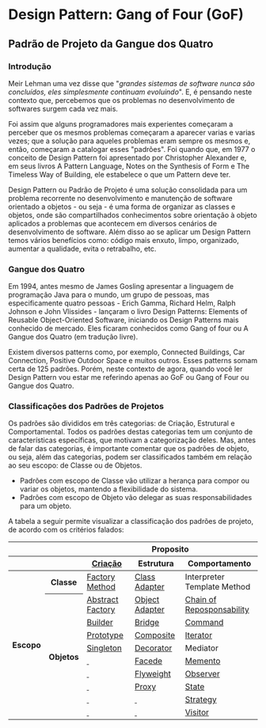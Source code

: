 # Design Pattern: Gang of Four (GoF)
## Padrão de Projeto da Gangue dos Quatro

### Introdução

Meir Lehman uma vez disse que "*grandes sistemas de software nunca são concluídos, eles simplesmente continuam evoluindo*". E, é pensando neste contexto que, percebemos que os problemas no desenvolvimento de softwares surgem cada vez mais.

Foi assim que alguns programadores mais experientes começaram a perceber que os mesmos problemas começaram a aparecer varias e varias vezes; que a solução para aqueles problemas eram sempre os mesmos e, então, começaram a catalogar esses "padrões". Foi quando que, em 1977 o conceito de Design Pattern foi apresentado por Christopher Alexander e, em seus livros A Pattern Language, Notes on the Synthesis of Form e The Timeless Way of Building, ele estabelece o que um Pattern deve ter.

Design Pattern ou Padrão de Projeto é uma solução consolidada para um problema recorrente no desenvolvimento e manutenção de software orientado a objetos - ou seja - é uma forma de organizar as classes e objetos, onde são compartilhados conhecimentos sobre orientação à objeto aplicados a problemas que acontecem em diversos cenários de desenvolvimento de software. Além disso ao se aplicar um Design Pattern temos vários benefícios como: código mais enxuto, limpo, organizado, aumentar a qualidade, evita o retrabalho, etc.


### Gangue dos Quatro

Em 1994, antes mesmo de James Gosling apresentar a linguagem de programação Java para o mundo, um grupo de pessoas, mas especificamente quatro pessoas - Erich Gamma, Richard Helm, Ralph Johnson e John Vlissides - lançaram o livro Design Patterns: Elements of Reusable Object-Oriented Software, iniciando os Design Patterns mais conhecido de mercado. Eles ficaram conhecidos como Gang of four ou A Gangue dos Quatro (em tradução livre).

Existem diversos patterns como, por exemplo, Connected Buildings, Car Connection, Positive Outdoor Space e muitos outros. Esses patterns somam certa de 125 padrões. Porém, neste contexto de agora, quando você ler Design Pattern vou estar me referindo apenas ao GoF ou Gang of Four ou Gangue dos Quatro.


### Classificações dos Padrões de Projetos

Os padrões são divididos em três categorias: de Criação, Estrutural e Comportamental. Todos os padrões destas categorias tem um conjunto de características específicas, que motivam a categorização deles. Mas, antes de falar das categorias, é importante comentar que os padrões de objeto, ou seja, além das categorias, podem ser classificados também em relação ao seu escopo: de Classe ou de Objetos. 

- Padrões com escopo de Classe vão utilizar a herança para compor ou variar os objetos, mantendo a flexibilidade do sistema. 
- Padrões com escopo de Objeto vão delegar as suas responsabilidades para um objeto.

A tabela a seguir permite visualizar a classificação dos padrões de projeto, de acordo com os critérios falados:


<table style="width:100%">
	<thead>
		<tr> 
			<th colspan="2">&nbsp;</th>
			<th colspan="3" align="center">Proposito</th>
		</tr>
		<tr> 
			<th colspan="2">&nbsp;</th>
			<th align="center"><a href="https://github.com/alexandredorea/GoF/tree/master/src/App/1.%20Pattern%20Creational/">Criação</a></th>
			<th align="center">Estrutura</th>
			<th align="center">Comportamento</th>
		</tr>
	</thead>
	<tbody>
		<tr> 
			<th rowspan="11" align="center">Escopo</th>
			<th align="center">Classe</th>
			<td><a href="#">Factory Method</a></td>
			<td><a href="#">Class Adapter</a></td>
			<td>Interpreter <br>
				Template Method
			</td>
		</tr>
		<tr>
			<th rowspan="9" align="center">Objetos</th>
			<td><a href="#">Abstract Factory</a></td>
			<td><a href="#">Object Adapter</a></td>
			<td><a href="#">Chain of Reposponsability</a></td>
		</tr>
		<tr>
			<td><a href="#">Builder</a></td>
			<td><a href="#">Bridge</a></td>
			<td><a href="#">Command</a></td>
		</tr>
		<tr>
			<td><a href="#">Prototype</a></td>
			<td><a href="#">Composite</a></td>
			<td><a href="#">Iterator</a></td>
		</tr>
		<tr>
			<td><a href="https://github.com/alexandredorea/GoF/tree/master/src/App/1.%20Pattern%20Creational/Object/5.%20Singleton">Singleton</a></td>
			<td><a href="#">Decorator</a></td>
			<td>Mediator</a></td>
		</tr>
		<tr>
			<td><a href="#">&nbsp;</a></td>
			<td><a href="#">Facede</a></td>
			<td><a href="#">Memento</a></td>
		</tr>
		<tr>
			<td><a href="#">&nbsp;</a></td>
			<td><a href="#">Flyweight</a></td>
			<td><a href="#">Observer</a></td>
		</tr>
		<tr>
			<td><a href="#">&nbsp;</a></td>
			<td><a href="#">Proxy</a></td>
			<td><a href="#">State</a></td>
		</tr>
		<tr>
			<td><a href="#">&nbsp;</a></td>
			<td><a href="#">&nbsp;</a></td>
			<td><a href="#">Strategy</a></td>
		</tr>
		<tr>
			<td><a href="#">&nbsp;</a></td>
			<td><a href="#">&nbsp;</a></td>
			<td><a href="#">Visitor</a></td>
		</tr>
	</tbody>
</table>
